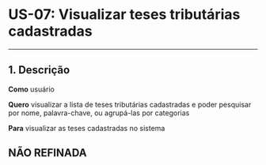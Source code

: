 # US-07: Visualizar teses tributárias cadastradas

---

## 1. Descrição

**Como** usuário

**Quero** visualizar a lista de teses tributárias cadastradas e poder pesquisar por nome, palavra-chave, ou agrupá-las por categorias

**Para** visualizar as teses cadastradas no sistema

## NÃO REFINADA
